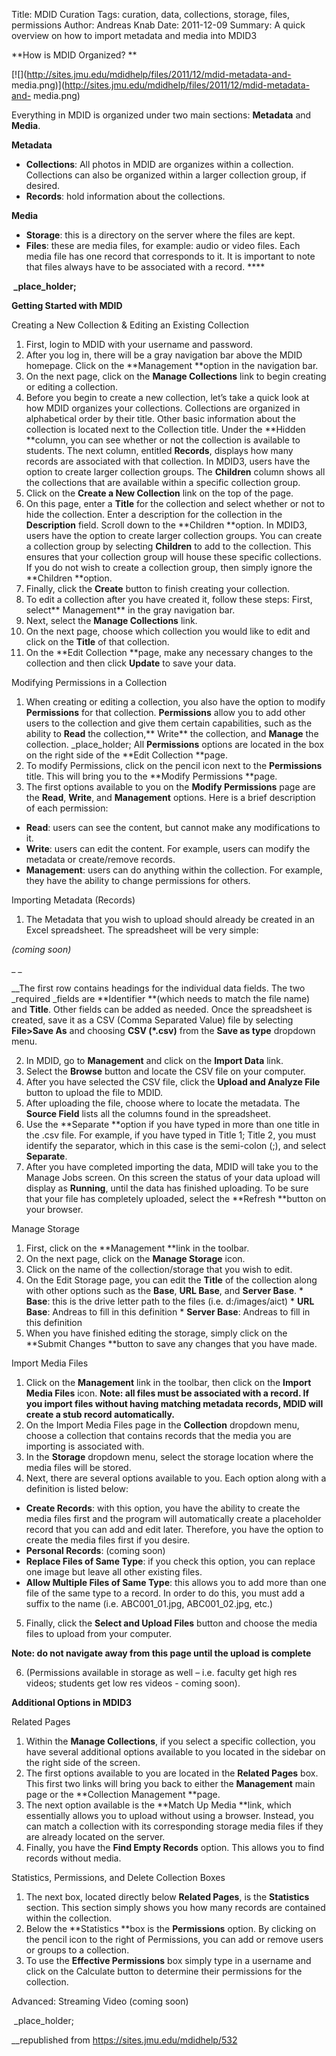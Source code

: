 Title: MDID Curation
Tags: curation, data, collections, storage, files, permissions
Author: Andreas Knab
Date: 2011-12-09
Summary: A quick overview on how to import metadata and media into MDID3


**How is MDID Organized? **

[![](http://sites.jmu.edu/mdidhelp/files/2011/12/mdid-metadata-and-
media.png)](http://sites.jmu.edu/mdidhelp/files/2011/12/mdid-metadata-and-
media.png)

Everything in MDID is organized under two main sections: **Metadata** and
**Media**.

**Metadata**

  * **Collections**: All photos in MDID are organizes within a collection. Collections can also be organized within a larger collection group, if desired.
  * **Records**: hold information about the collections.

**Media**

  * **Storage**: this is a directory on the server where the files are kept.
  * **Files**: these are media files, for example: audio or video files. Each media file has one record that corresponds to it. It is important to note that files always have to be associated with a record. ****

**&nbsp;_place_holder;**

**Getting Started with MDID**

Creating a New Collection &amp; Editing an Existing Collection

  1. First, login to MDID with your username and password.
  2. After you log in, there will be a gray navigation bar above the MDID homepage. Click on the **Management **option in the navigation bar.
  3. On the next page, click on the **Manage Collections** link to begin creating or editing a collection.
  4. Before you begin to create a new collection, let’s take a quick look at how MDID organizes your collections. Collections are organized in alphabetical order by their title. Other basic information about the collection is located next to the Collection title. Under the **Hidden **column, you can see whether or not the collection is available to students. The next column, entitled **Records**, displays how many records are associated with that collection. In MDID3, users have the option to create larger collection groups. The **Children** column shows all the collections that are available within a specific collection group.
  5. Click on the **Create a New Collection** link on the top of the page.
  6. On this page, enter a **Title** for the collection and select whether or not to hide the collection. Enter a description for the collection in the **Description** field. Scroll down to the **Children **option. In MDID3, users have the option to create larger collection groups. You can create a collection group by selecting **Children** to add to the collection. This ensures that your collection group will house these specific collections. If you do not wish to create a collection group, then simply ignore the **Children **option.
  7. Finally, click the **Create** button to finish creating your collection.
  8. To edit a collection after you have created it, follow these steps: First, select** Management** in the gray navigation bar.
  9. Next, select the **Manage Collections** link.
  10. On the next page, choose which collection you would like to edit and click on the **Title** of that collection.
  11. On the **Edit Collection **page, make any necessary changes to the collection and then click **Update** to save your data.

Modifying Permissions in a Collection

  1. When creating or editing a collection, you also have the option to modify **Permissions** for that collection. **Permissions** allow you to add other users to the collection and give them certain capabilities, such as the ability to **Read** the collection,** Write** the collection, and **Manage** the collection.&nbsp;_place_holder; All **Permissions** options are located in the box on the right side of the **Edit Collection **page.
  2. To modify Permissions, click on the pencil icon next to the **Permissions** title. This will bring you to the **Modify Permissions **page.
  3. The first options available to you on the **Modify Permissions** page are the **Read**, **Write**, and **Management** options. Here is a brief description of each permission:
  * **Read**: users can see the content, but cannot make any modifications to it.
  * **Write**: users can edit the content. For example, users can modify the metadata or create/remove records.
  * **Management**: users can do anything within the collection. For example, they have the ability to change permissions for others.

Importing Metadata (Records)

  1. The Metadata that you wish to upload should already be created in an Excel spreadsheet. The spreadsheet will be very simple:

_(coming soon)_

_ _

__The first row contains headings for the individual data fields. The two
_required _fields are **Identifier **(which needs to match the file name) and
**Title**. Other fields can be added as needed. Once the spreadsheet is
created, save it as a CSV (Comma Separated Value) file by selecting
**File&gt;Save As** and choosing **CSV (*.csv)** from the **Save as type**
dropdown menu.

  2. In MDID, go to **Management** and click on the **Import Data** link.
  3. Select the **Browse** button and locate the CSV file on your computer.
  4. After you have selected the CSV file, click the **Upload and Analyze File** button to upload the file to MDID.
  5. After uploading the file, choose where to locate the metadata. The **Source Field** lists all the columns found in the spreadsheet.
  6. Use the **Separate **option if you have typed in more than one title in the .csv file. For example, if you have typed in Title 1; Title 2, you must identify the separator, which in this case is the semi-colon (;), and select **Separate**.
  7. After you have completed importing the data, MDID will take you to the Manage Jobs screen. On this screen the status of your data upload will display as **Running**, until the data has finished uploading. To be sure that your file has completely uploaded, select the **Refresh **button on your browser.

Manage Storage

  1. First, click on the **Management **link in the toolbar.
  2. On the next page, click on the **Manage Storage** icon.
  3. Click on the name of the collection/storage that you wish to edit.
  4. On the Edit Storage page, you can edit the **Title** of the collection along with other options such as the **Base**, **URL Base**, and **Server Base**.
    * **Base**: this is the drive letter path to the files (i.e. d:/images/aict)
    * **URL Base**: Andreas to fill in this definition
    * **Server Base**: Andreas to fill in this definition
  5. When you have finished editing the storage, simply click on the **Submit Changes **button to save any changes that you have made.

Import Media Files

  1. Click on the **Management** link in the toolbar, then click on the **Import Media Files** icon.
**Note: all files must be associated with a record. If you import files without having matching metadata records, MDID will create a stub record automatically.**
  2. On the Import Media Files page in the **Collection** dropdown menu, choose a collection that contains records that the media you are importing is associated with.
  3. In the **Storage** dropdown menu, select the storage location where the media files will be stored.
  4. Next, there are several options available to you. Each option along with a definition is listed below:
  * **Create Records**: with this option, you have the ability to create the media files first and the program will automatically create a placeholder record that you can add and edit later. Therefore, you have the option to create the media files first if you desire.
  * **Personal Records**: (coming soon)
  * **Replace Files of Same Type**: if you check this option, you can replace one image but leave all other existing files.
  * **Allow Multiple Files of Same Type**: this allows you to add more than one file of the same type to a record. In order to do this, you must add a suffix to the name (i.e. ABC001_01.jpg, ABC001_02.jpg, etc.)
  5. Finally, click the **Select and Upload Files** button and choose the media files to upload from your computer.

**Note: do not navigate away from this page until the upload is complete**

  6. (Permissions available in storage as well – i.e. faculty get high res videos; students get low res videos - coming soon).

**Additional Options in MDID3**

Related Pages

  1. Within the **Manage Collections**, if you select a specific collection, you have several additional options available to you located in the sidebar on the right side of the screen.
  2. The first options available to you are located in the **Related Pages** box. This first two links will bring you back to either the **Management** main page or the **Collection Management **page.
  3. The next option available is the **Match Up Media **link, which essentially allows you to upload without using a browser. Instead, you can match a collection with its corresponding storage media files if they are already located on the server.
  4. Finally, you have the **Find Empty Records** option. This allows you to find records without media.

Statistics, Permissions, and Delete Collection Boxes

  1. The next box, located directly below **Related Pages**, is the **Statistics** section. This section simply shows you how many records are contained within the collection.
  2. Below the **Statistics **box is the **Permissions** option. By clicking on the pencil icon to the right of Permissions, you can add or remove users or groups to a collection.
  3. To use the **Effective Permissions** box simply type in a username and click on the Calculate button to determine their permissions for the collection.

Advanced: Streaming Video (coming soon)

&nbsp;_place_holder;

__republished from https://sites.jmu.edu/mdidhelp/532
